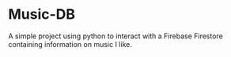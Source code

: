 # Music-DB
A simple project using python to interact with a Firebase Firestore containing information on music I like.
